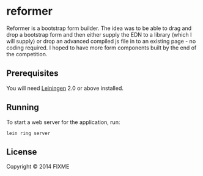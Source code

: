 # reformer

Reformer is a bootstrap form builder. The idea was to be able to drag and drop a bootstrap form and then either supply the EDN to a library (which I will supply) or drop an advanced compiled js file in to an existing page - no coding required. I hoped to have more form components built by the end of the competition. 

## Prerequisites

You will need [Leiningen][1] 2.0 or above installed.

[1]: https://github.com/technomancy/leiningen

## Running

To start a web server for the application, run:

    lein ring server

## License

Copyright © 2014 FIXME

